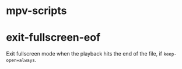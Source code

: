 # mpv-scripts
# exit-fullscreen-eof
Exit fullscreen mode when the playback hits the end of the file, if `keep-open=always`.
